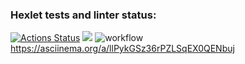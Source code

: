 ### Hexlet tests and linter status:
[![Actions Status](https://github.com/AhDamir/java-project-lvl1/workflows/hexlet-check/badge.svg)](https://github.com/AhDamir/java-project-lvl1/actions)
<a href="https://codeclimate.com/github/codeclimate/codeclimate/maintainability"><img src="https://api.codeclimate.com/v1/badges/a99a88d28ad37a79dbf6/maintainability" /></a>
![workflow](https://github.com//AhDAmir/java-project-lvl1/actions/workflows/main.yml/badge.svg)
https://asciinema.org/a/llPykGSz36rPZLSqEX0QENbuj